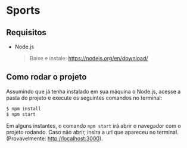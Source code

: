 # Sports

## Requisitos

- Node.js

    > Baixe e instale: https://nodejs.org/en/download/    
    

## Como rodar o projeto
Assumindo que já tenha instalado em sua máquina o Node.js, acesse a pasta do projeto e execute os seguintes comandos no terminal:

```bash
$ npm install
$ npm start
```

Em alguns instantes, o comando ``npm start`` irá abrir o navegador com o projeto rodando. Caso não abrir, insira a url que apareceu no terminal. (Provavelmente: [http://localhost:3000](http://localhost:3000)).
